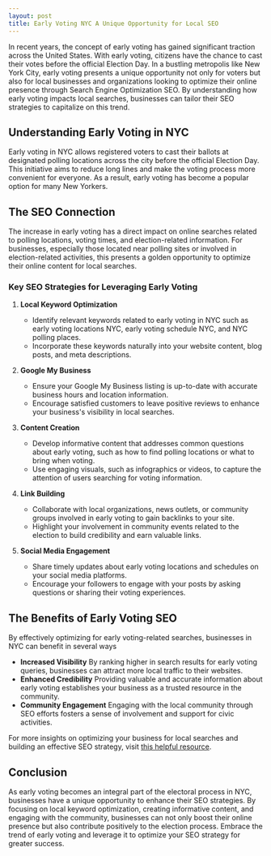 ```yaml
---
layout: post
title: Early Voting NYC A Unique Opportunity for Local SEO
---
```



In recent years, the concept of early voting has gained significant traction across the United States. With early voting, citizens have the chance to cast their votes before the official Election Day. In a bustling metropolis like New York City, early voting presents a unique opportunity not only for voters but also for local businesses and organizations looking to optimize their online presence through Search Engine Optimization SEO. By understanding how early voting impacts local searches, businesses can tailor their SEO strategies to capitalize on this trend.

## Understanding Early Voting in NYC

Early voting in NYC allows registered voters to cast their ballots at designated polling locations across the city before the official Election Day. This initiative aims to reduce long lines and make the voting process more convenient for everyone. As a result, early voting has become a popular option for many New Yorkers.

## The SEO Connection

The increase in early voting has a direct impact on online searches related to polling locations, voting times, and election-related information. For businesses, especially those located near polling sites or involved in election-related activities, this presents a golden opportunity to optimize their online content for local searches.

### Key SEO Strategies for Leveraging Early Voting

1. **Local Keyword Optimization**
   - Identify relevant keywords related to early voting in NYC such as early voting locations NYC, early voting schedule NYC, and NYC polling places.
   - Incorporate these keywords naturally into your website content, blog posts, and meta descriptions.

2. **Google My Business**
   - Ensure your Google My Business listing is up-to-date with accurate business hours and location information.
   - Encourage satisfied customers to leave positive reviews to enhance your business's visibility in local searches.

3. **Content Creation**
   - Develop informative content that addresses common questions about early voting, such as how to find polling locations or what to bring when voting.
   - Use engaging visuals, such as infographics or videos, to capture the attention of users searching for voting information.

4. **Link Building**
   - Collaborate with local organizations, news outlets, or community groups involved in early voting to gain backlinks to your site.
   - Highlight your involvement in community events related to the election to build credibility and earn valuable links.

5. **Social Media Engagement**
   - Share timely updates about early voting locations and schedules on your social media platforms.
   - Encourage your followers to engage with your posts by asking questions or sharing their voting experiences.

## The Benefits of Early Voting SEO

By effectively optimizing for early voting-related searches, businesses in NYC can benefit in several ways

- **Increased Visibility** By ranking higher in search results for early voting queries, businesses can attract more local traffic to their websites.
- **Enhanced Credibility** Providing valuable and accurate information about early voting establishes your business as a trusted resource in the community.
- **Community Engagement** Engaging with the local community through SEO efforts fosters a sense of involvement and support for civic activities.

For more insights on optimizing your business for local searches and building an effective SEO strategy, visit [this helpful resource]([https://www.pythonanywhere.com/api/v0/user/dojoentertainment/schedule/](https://seoblogtool.com/)).

## Conclusion

As early voting becomes an integral part of the electoral process in NYC, businesses have a unique opportunity to enhance their SEO strategies. By focusing on local keyword optimization, creating informative content, and engaging with the community, businesses can not only boost their online presence but also contribute positively to the election process. Embrace the trend of early voting and leverage it to optimize your SEO strategy for greater success.
